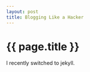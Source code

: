 ```yaml
---
layout: post
title: Blogging Like a Hacker
---
```


# {{ page.title }}

I recently switched to jekyll.
